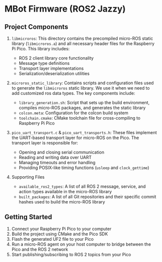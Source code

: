 # MBot Firmware (ROS2 Jazzy)
## Project Components

1. `libmicroros`: This directory contains the precompiled micro-ROS static library (`libmicroros.a`) and all necessary header files for the Raspberry Pi Pico. This library includes:
    - ROS 2 client library core functionality
    - Message type definitions
    - Transport layer implementations
    - Serialization/deserialization utilities
2. `microros_static_library`: Contains scripts and configuration files used to generate the `libmicroros` static library. We use it when we need to add customized ros data types. The key components include:
    - `library_generation.sh`: Script that sets up the build environment, compiles micro-ROS packages, and generates the static library
    - `colcon.meta`: Configuration for the colcon build system
    - `toolchain.cmake`: CMake toolchain file for cross-compiling to Raspberry Pi Pico

3. `pico_uart_transport.c` & `pico_uart_transports.h`: These files implement the UART-based transport layer for micro-ROS on the Pico. The transport layer is responsible for:
    - Opening and closing serial communication
    - Reading and writing data over UART
    - Managing timeouts and error handling
    - Providing POSIX-like timing functions (`usleep` and `clock_gettime`)
4. Supporting Files
    - `available_ros2_types`: A list of all ROS 2 message, service, and action types available in the micro-ROS library
    - `built_packages`: A list of all Git repositories and their specific commit hashes used to build the micro-ROS library

## Getting Started

1. Connect your Raspberry Pi Pico to your computer
2. Build the project using CMake and the Pico SDK
3. Flash the generated UF2 file to your Pico
4. Run a micro-ROS agent on your host computer to bridge between the Pico and the ROS 2 network
5. Start publishing/subscribing to ROS 2 topics from your Pico
